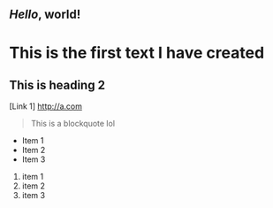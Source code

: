 *Hello*, **world!**
---
# This is the first text I have created
## This is heading 2
[Link 1] http://a.com
> This is a blockquote lol


* Item 1
* Item 2
* Item 3

1. item 1
2. item 2
3. item 3
